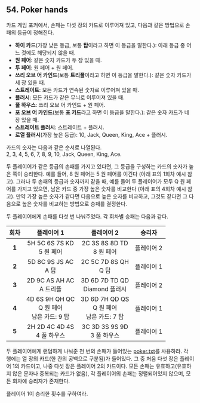 ## 54. Poker hands

카드 게임 포커에서, 손패는 다섯 장의 카드로 이루어져 있고, 다음과 같은 방법으로 손패의 등급이 정해진다.

* **하이 카드**(가장 낮은 등급, 보통 **탑**이라고 하면 이 등급을 말한다.): 아래 등급 중 어느 것에도 해당되지 않을 때.
* **원 페어**: 같은 숫자 카드가 두 장 있을 때.
* **투 페어**: 원 페어 + 원 페어.
* **쓰리 오브 어 카인드**(보통 **트리플**이라고 하면 이 등급을 말한다.): 같은 숫자 카드가 세 장 있을 때.
* **스트레이트**: 모든 카드가 연속된 숫자로 이루어져 있을 때.
* **플러시**: 모든 카드가 같은 무늬로 이루어져 있을 때.
* **풀 하우스**: 쓰리 오브 어 카인드 + 원 페어.
* **포 오브 어 카인드**(보통 **포 카드**라고 하면 이 등급을 말한다.): 같은 숫자 카드가 네 장 있을 때.
* **스트레이트 플러시**: 스트레이트 + 플러시.
* **로열 플러시**(가장 높은 등급): 10, Jack, Queen, King, Ace + 플러시.

카드의 숫자는 다음과 같은 순서로 나열된다.<br>
2, 3, 4, 5, 6, 7, 8, 9, 10, Jack, Queen, King, Ace.

두 플레이어가 같은 등급의 손패를 가지고 있다면, 그 등급을 구성하는 카드의 숫자가 높은 쪽이 승리한다. 예를 들어, 8 원 페어는 5 원 페어를 이긴다 (아래 표의 1회차 예시 참고). 그러나 두 손패의 등급과 숫자까지 같을 때, 예를 들어 두 플레이어가 모두 Q 원 페어를 가지고 있으면, 남은 카드 중 가장 높은 숫자를 비교한다 (아래 표의 4회차 예시 참고). 만약 가장 높은 숫자가 같다면 다음으로 높은 숫자를 비교하고, 그것도 같다면 그 다음으로 높은 숫자를 비교하는 방법으로 승패를 결정한다.

두 플레이어에게 손패를 다섯 번 나눠주었다. 각 회차별 승패는 다음과 같다.

회차 | 플레이어 1 | 플레이어 2 | 승리자
:---: | :---: | :---: | :---:
**1** | 5H 5C 6S 7S KD<br>5 원 페어 | 2C 3S 8S 8D TD<br>8 원 페어 | 플레이어 2
**2** | 5D 8C 9S JS AC<br>A 탑 | 2C 5C 7D 8S QH<br>Q 탑 | 플레이어 1
**3** | 2D 9C AS AH AC<br>A 트리플 | 3D 6D 7D TD QD<br>Diamond 플러시 | 플레이어 2
**4** | 4D 6S 9H QH QC<br>Q 원 페어<br>남은 카드: 9 탑 | 3D 6D 7H QD QS<br>Q 원 페어<br>남은 카드: 7 탑 | 플레이어 1
**5** | 2H 2D 4C 4D 4S<br>4 풀 하우스 | 3C 3D 3S 9S 9D<br>3 풀 하우스 | 플레이어 1

두 플레이어에게 랜덤하게 나눠준 천 번의 손패가 들어있는 [poker.txt](./poker.txt)를 사용하라. 각 행에는 열 장의 카드(한 칸의 공백으로 구분됨)가 들어있다. 그 중 처음 다섯 장은 플레이어 1의 카드이고, 나중 다섯 장은 플레이어 2의 카드이다. 모든 손패는 유효하고(유효하지 않은 문자나 중복되는 카드가 없음), 각 플레이어의 손패는 정렬되어있지 않으며, 모든 회차에 승리자가 존재한다.

플레이어 1이 승리한 횟수를 구하여라.
